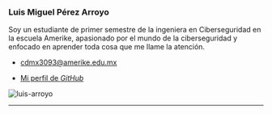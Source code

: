 ### Luis Miguel Pérez Arroyo
 
 Soy un estudiante de primer semestre de la ingeniera en Ciberseguridad en la escuela Amerike, apasionado por el mundo de la ciberseguridad y enfocado en aprender toda cosa que me llame la atención.
 
 - [cdmx3093@amerike.edu.mx](cdmx3093@amerike.edu.mx)
 
 - [Mi perfil de _GitHub_](https://github.com/LuisA731)
 
 ![luis-arroyo](https://drive.google.com/thumbnail?id=1q2gqbiEeEcQoYC-3DmjaQlIr29mqjW2i)

 ---